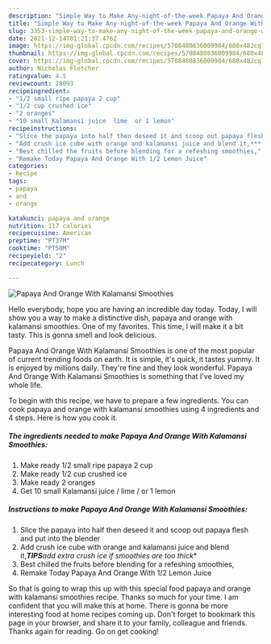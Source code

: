 ```yaml
---
description: "Simple Way to Make Any-night-of-the-week Papaya And Orange With Kalamansi Smoothies"
title: "Simple Way to Make Any-night-of-the-week Papaya And Orange With Kalamansi Smoothies"
slug: 3353-simple-way-to-make-any-night-of-the-week-papaya-and-orange-with-kalamansi-smoothies
date: 2021-12-14T01:21:37.476Z
image: https://img-global.cpcdn.com/recipes/5708480836009984/680x482cq70/papaya-and-orange-with-kalamansi-smoothies-recipe-main-photo.jpg
thumbnail: https://img-global.cpcdn.com/recipes/5708480836009984/680x482cq70/papaya-and-orange-with-kalamansi-smoothies-recipe-main-photo.jpg
cover: https://img-global.cpcdn.com/recipes/5708480836009984/680x482cq70/papaya-and-orange-with-kalamansi-smoothies-recipe-main-photo.jpg
author: Nicholas Fletcher
ratingvalue: 4.5
reviewcount: 28093
recipeingredient:
- "1/2 small ripe papaya 2 cup"
- "1/2 cup crushed ice"
- "2 oranges"
- "10 small Kalamansi juice  lime  or 1 lemon"
recipeinstructions:
- "Slice the papaya into half then deseed it and scoop out papaya flesh and put into the blender"
- "Add crush ice cube with orange and kalamansi juice and blend it,****TIPS***add extra crush ice if smoothies are too thick**"
- "Best chilled the fruits before blending for a refeshing smoothies,"
- "Remake Today Papaya And Orange With 1/2 Lemon Juice"
categories:
- Recipe
tags:
- papaya
- and
- orange

katakunci: papaya and orange 
nutrition: 117 calories
recipecuisine: American
preptime: "PT37M"
cooktime: "PT50M"
recipeyield: "2"
recipecategory: Lunch

---
```



![Papaya And Orange With Kalamansi Smoothies](https://img-global.cpcdn.com/recipes/5708480836009984/680x482cq70/papaya-and-orange-with-kalamansi-smoothies-recipe-main-photo.jpg)

Hello everybody, hope you are having an incredible day today. Today, I will show you a way to make a distinctive dish, papaya and orange with kalamansi smoothies. One of my favorites. This time, I will make it a bit tasty. This is gonna smell and look delicious.



Papaya And Orange With Kalamansi Smoothies is one of the most popular of current trending foods on earth. It is simple, it's quick, it tastes yummy. It is enjoyed by millions daily. They're fine and they look wonderful. Papaya And Orange With Kalamansi Smoothies is something that I've loved my whole life.


To begin with this recipe, we have to prepare a few ingredients. You can cook papaya and orange with kalamansi smoothies using 4 ingredients and 4 steps. Here is how you cook it.

<!--inarticleads1-->

##### The ingredients needed to make Papaya And Orange With Kalamansi Smoothies:

1. Make ready 1/2 small ripe papaya 2 cup
1. Make ready 1/2 cup crushed ice
1. Make ready 2 oranges
1. Get 10 small Kalamansi juice / lime / or 1 lemon




<!--inarticleads2-->

##### Instructions to make Papaya And Orange With Kalamansi Smoothies:

1. Slice the papaya into half then deseed it and scoop out papaya flesh and put into the blender
1. Add crush ice cube with orange and kalamansi juice and blend it,****TIPS***add extra crush ice if smoothies are too thick**
1. Best chilled the fruits before blending for a refeshing smoothies,
1. Remake Today Papaya And Orange With 1/2 Lemon Juice




So that is going to wrap this up with this special food papaya and orange with kalamansi smoothies recipe. Thanks so much for your time. I am confident that you will make this at home. There is gonna be more interesting food at home recipes coming up. Don't forget to bookmark this page in your browser, and share it to your family, colleague and friends. Thanks again for reading. Go on get cooking!
